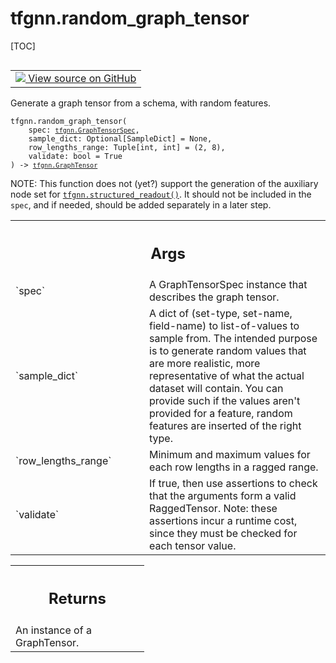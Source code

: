 <!-- lint-g3mark -->

# tfgnn.random_graph_tensor

[TOC]

<!-- Insert buttons and diff -->

<table class="tfo-notebook-buttons tfo-api nocontent" align="left">
<td>
  <a target="_blank" href="https://github.com/tensorflow/gnn/tree/master/tensorflow_gnn/graph/graph_tensor_random.py#L144-L243">
    <img src="https://www.tensorflow.org/images/GitHub-Mark-32px.png" />
    View source on GitHub
  </a>
</td>
</table>

Generate a graph tensor from a schema, with random features.

<pre class="devsite-click-to-copy prettyprint lang-py tfo-signature-link">
<code>tfgnn.random_graph_tensor(
    spec: <a href="../tfgnn/GraphTensorSpec.md"><code>tfgnn.GraphTensorSpec</code></a>,
    sample_dict: Optional[SampleDict] = None,
    row_lengths_range: Tuple[int, int] = (2, 8),
    validate: bool = True
) -> <a href="../tfgnn/GraphTensor.md"><code>tfgnn.GraphTensor</code></a>
</code></pre>

<!-- Placeholder for "Used in" -->

NOTE: This function does not (yet?) support the generation of the auxiliary node
set for
<a href="../tfgnn/structured_readout.md"><code>tfgnn.structured_readout()</code></a>.
It should not be included in the `spec`, and if needed, should be added
separately in a later step.

<!-- Tabular view -->

 <table class="responsive fixed orange">
<colgroup><col width="214px"><col></colgroup>
<tr><th colspan="2"><h2 class="add-link">Args</h2></th></tr>

<tr>
<td>
`spec`<a id="spec"></a>
</td>
<td>
A GraphTensorSpec instance that describes the graph tensor.
</td>
</tr><tr>
<td>
`sample_dict`<a id="sample_dict"></a>
</td>
<td>
A dict of (set-type, set-name, field-name) to list-of-values to
sample from. The intended purpose is to generate random values that are
more realistic, more representative of what the actual dataset will
contain. You can provide such if the values aren't provided for a feature,
random features are inserted of the right type.
</td>
</tr><tr>
<td>
`row_lengths_range`<a id="row_lengths_range"></a>
</td>
<td>
Minimum and maximum values for each row lengths in a
ragged range.
</td>
</tr><tr>
<td>
`validate`<a id="validate"></a>
</td>
<td>
If true, then use assertions to check that the arguments form a
valid RaggedTensor. Note: these assertions incur a runtime cost, since
they must be checked for each tensor value.
</td>
</tr>
</table>

<!-- Tabular view -->

 <table class="responsive fixed orange">
<colgroup><col width="214px"><col></colgroup>
<tr><th colspan="2"><h2 class="add-link">Returns</h2></th></tr>
<tr class="alt">
<td colspan="2">
An instance of a GraphTensor.
</td>
</tr>

</table>
